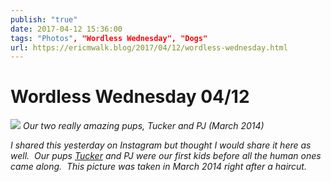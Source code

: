```yaml
---
publish: "true"
date: 2017-04-12 15:36:00
tags: "Photos", "Wordless Wednesday", "Dogs"
url: https://ericmwalk.blog/2017/04/12/wordless-wednesday.html
---
```


# Wordless Wednesday 04/12

![](https://ericmwalk.blog/uploads/2021/bd0dd9c2d6.jpg)
*Our two really amazing pups, Tucker and PJ (March 2014)*

<i>I shared this yesterday on Instagram but thought I would share it here as well.  Our pups <a href="https://ericmwalk.blog/2016/10/07/tucker-buddy.html">Tucker</a> and PJ were our first kids before all the human ones came along.  This picture was taken in March 2014 right after a haircut.</i>
